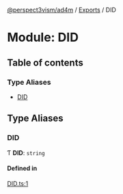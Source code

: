 [@perspect3vism/ad4m](../README.md) / [Exports](../modules.md) / DID

# Module: DID

## Table of contents

### Type Aliases

- [DID](DID.md#did)

## Type Aliases

### DID

Ƭ **DID**: `string`

#### Defined in

[DID.ts:1](https://github.com/perspect3vism/ad4m/blob/d9ddd7e2/core/src/DID.ts#L1)
